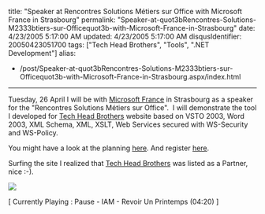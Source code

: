 title: "Speaker at Rencontres Solutions Métiers sur Office with Microsoft France in Strasbourg"
permalink: "Speaker-at-quot3bRencontres-Solutions-M2333btiers-sur-Officequot3b-with-Microsoft-France-in-Strasbourg"
date: 4/23/2005 5:17:00 AM
updated: 4/23/2005 5:17:00 AM
disqusIdentifier: 20050423051700
tags: ["Tech Head Brothers", "Tools", ".NET Development"]
alias:
 - /post/Speaker-at-quot3bRencontres-Solutions-M2333btiers-sur-Officequot3b-with-Microsoft-France-in-Strasbourg.aspx/index.html
---



Tuesday, 26 April I will be with [Microsoft France](http://www.microsoft.com/france/) in Strasbourg 
as a speaker for the "Rencontres Solutions Métiers sur Office".  I 
will demonstrate the tool I developed for [Tech Head Brothers](http://www.techheadbrothers.com) website based 
on VSTO 2003, Word 2003, XML Schema, XML, XSLT, Web Services secured with 
WS-Security and WS-Policy.
<!-- more -->

You might have a look at the planning [here](http://www.microsoft.com/france/msdn/office/rencontres/agenda.mspx). 
And register [here](http://www.microsoft.com/france/msdn/office/rencontres/inscription.mspx).

Surfing the site I realized that [Tech Head Brothers](http://www.techheadbrothers.com) was listed as a 
Partner, nice :-).

![](http://membres.lycos.fr/lkempe//mspartenaires.jpg)

[ Currently Playing : Pause - IAM - Revoir Un Printemps (04:20) 
]
